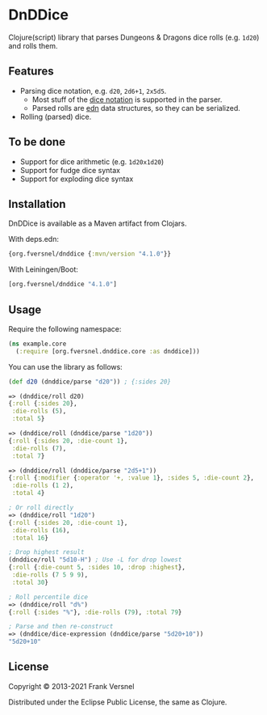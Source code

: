# DnDDice

Clojure(script) library that parses Dungeons & Dragons dice rolls (e.g. `1d20`)
and rolls them.

## Features

* Parsing dice notation, e.g. `d20`, `2d6+1`, `2x5d5`.
	* Most stuff of the [dice notation](http://en.wikipedia.org/wiki/Dice_notation) is supported in
	  the parser.
	* Parsed rolls are [edn](https://github.com/edn-format/edn) data
	  structures, so they can be serialized.
* Rolling (parsed) dice.

## To be done

* Support for dice arithmetic (e.g. `1d20x1d20`)
* Support for fudge dice syntax
* Support for exploding dice syntax

## Installation

DnDDice is available as a Maven artifact from Clojars.

With deps.edn:

```clojure
{org.fversnel/dnddice {:mvn/version "4.1.0"}}
```

With Leiningen/Boot:

```clojure
[org.fversnel/dnddice "4.1.0"]
```

## Usage

Require the following namespace:

```clojure
(ns example.core
  (:require [org.fversnel.dnddice.core :as dnddice]))
```

You can use the library as follows:

```clojure
(def d20 (dnddice/parse "d20")) ; {:sides 20}

=> (dnddice/roll d20)
{:roll {:sides 20},
 :die-rolls (5),
 :total 5}

=> (dnddice/roll (dnddice/parse "1d20"))
{:roll {:sides 20, :die-count 1},
 :die-rolls (7),
 :total 7}

=> (dnddice/roll (dnddice/parse "2d5+1"))
{:roll {:modifier {:operator '+, :value 1}, :sides 5, :die-count 2},
 :die-rolls (1 2),
 :total 4}

; Or roll directly
=> (dnddice/roll "1d20")
{:roll {:sides 20, :die-count 1},
 :die-rolls (16),
 :total 16}

; Drop highest result
(dnddice/roll "5d10-H") ; Use -L for drop lowest
{:roll {:die-count 5, :sides 10, :drop :highest},
 :die-rolls (7 5 9 9),
 :total 30}

; Roll percentile dice
=> (dnddice/roll "d%")
{:roll {:sides "%"}, :die-rolls (79), :total 79}

; Parse and then re-construct
=> (dnddice/dice-expression (dnddice/parse "5d20+10"))
"5d20+10"
```

## License

Copyright © 2013-2021 Frank Versnel

Distributed under the Eclipse Public License, the same as Clojure.
